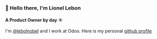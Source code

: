 ### 👋 Hello there, I'm Lionel Lebon

#### A Product Owner by day ☀️

I'm [@lebolnobel](https://lionellebon.be) and I work at Odoo. Here is my personal [github profile](https://github.com/lebolnobel)
